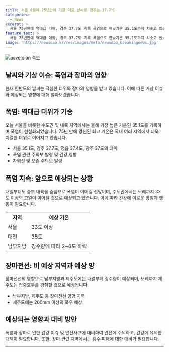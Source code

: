 ```yaml
---
title: 서울 6월에 75년만에 가장 더운 날씨로 경주는 37.7℃
categories:
  - News
excerpt: >
  서울 75년만에 역대급 더위, 경주 37.7도 기록 폭염으로 한낮기온 35.1도까지 치솟고 있습니다. 폭염이 이어지며 온열 질환 위험이 높아지고, 자외선과 오존 주의보가 내려진 상황입니다. 내일까지 이어지는 폭염으로 인해 건강에 유의해야 하며, 서울과 수도권 지역은 33도를 웃돌 것으로 전망되고, 남부지방에는 장마가 시작되며 강한 비가 예상되고 있습니다.
feature_text: >
  서울 75년만에 역대급 더위, 경주 37.7도 기록 폭염으로 한낮기온 35.1도까지 치솟고 있습니다. 폭염이 이어지며 온열 질환 위험이 높아지고, 자외선과 오존 주의보가 내려진 상황입니다. 내일까지 이어지는 폭염으로 인해 건강에 유의해야 하며, 서울과 수도권 지역은 33도를 웃돌 것으로 전망되고, 남부지방에는 장마가 시작되며 강한 비가 예상되고 있습니다.
image: 'https://newsdao.kr/res/images/meta/newsdao_breakingnews.jpg'
---
```


<p><img src="https://newsdao.kr/res/images/meta/newsdao_breakingnews.jpg" alt="pcversion 속보" /></p>

<h2 data-ke-size="size26">날씨와 기상 이슈: 폭염과 장마의 영향</h2>

<p data-ke-size="size16">현재 한반도의 날씨는 극심한 더위와 장마의 영향을 받고 있습니다. 이에 따른 기상 이슈와 예상되는 영향에 대해 알아보겠습니다.</p>

<h2 data-ke-size="size24">폭염: 역대급 더위가 기승</h2>

<p data-ke-size="size16">오늘 서울을 비롯한 수도권 및 내륙 지역에서는 올해 가장 높은 기온인 35.1도를 기록하며 폭염이 현실화되었습니다. 75년 만에 경신된 최고 기온은 국내 여러 지역에서 더욱 치열한 더위로 이어지고 있습니다.</p>

<ul>
  <li>서울 35.1도, 경주 37.7도, 정읍 37.4도, 광주 37도의 더위</li>
  <li>폭염 관련 주의보 발령 및 건강 영향</li>
  <li>자외선 및 오존 주의보 발령</li>
</ul>

<h2 data-ke-size="size24">폭염 지속: 앞으로 예상되는 상황</h2>

<p data-ke-size="size16">내일부터도 중부 내륙을 중심으로 폭염이 이어질 전망이며, 수도권에서는 모레까지 33도 이상의 고열이 이어질 것으로 예상되고 있습니다. 이에 따라 건강에 이로운 방침과 행동이 필요합니다.</p>

<table>
  <tr>
    <th>지역</th>
    <th>예상 기온</th>
  </tr>
  <tr>
    <td>서울</td>
    <td>33도 이상</td>
  </tr>
  <tr>
    <td>대전</td>
    <td>35도</td>
  </tr>
  <tr>
    <td>남부지방</td>
    <td>강수량에 따라 2~6도 하락</td>
  </tr>
</table>

<h2 data-ke-size="size24">장마전선: 비 예상 지역과 예상 양</h2>

<p data-ke-size="size16">장마전선의 영향으로 남부지방과 제주도에는 내일부터 강수량이 예상되며, 모레까지 제주도는 집중호우를 경험할 것으로 예상됩니다.</p>

<ul>
  <li>남부지방, 제주도 등 장마전선 영향 지역</li>
  <li>제주도에는 200mm 이상의 폭우 예상</li>
</ul>

<h2 data-ke-size="size24">예상되는 영향과 대비 방안</h2>

<p data-ke-size="size16">폭염과 장마로 인한 건강 이슈 및 안전사고에 대비하여 안전에 주의하고, 건강에 유의한 대책이 필요합니다. 또한, 장마 관련 지역에서는 홍수 피해에 대한 대비가 필요합니다.</p>

<hr>

